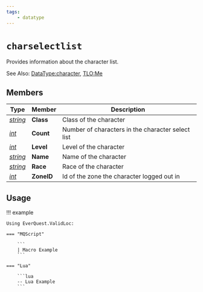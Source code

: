 ```yaml
---
tags:
    - datatype
---
```


# `charselectlist`

Provides information about the character list.

See Also: [DataType:character](./datatype-character.md), [TLO:Me](../top-level-objects/tlo-me.md)

## Members

| **Type**  | **Member**  | **Description** |
| --- | --- | --- |
| [_string_](./datatype-string.md) | **Class** |  Class of the character |
| [_int_](./datatype-int.md) | **Count** | Number of characters in the character select list |
| [_int_](./datatype-int.md) | **Level** | Level of the character |
| [_string_](./datatype-string.md) | **Name** | Name of the character |
| [_string_](./datatype-string.md) | **Race** | Race of the character |
| [_int_](./datatype-int.md) | **ZoneID** | Id of the zone the character logged out in |


## Usage

!!! example

    Using EverQuest.ValidLoc:

    === "MQScript"

        ```
        | Macro Example
        ```

    === "Lua"

        ```lua
        -- Lua Example
        ```
